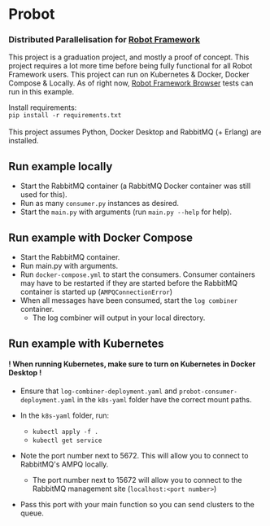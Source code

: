 # Probot

### Distributed Parallelisation for [Robot Framework](https://robotframework.org/)

This project is a graduation project, and mostly a proof of concept. This project requires a lot more time before being
fully functional for all Robot Framework users. This project can run on Kubernetes & Docker, Docker Compose & Locally.
As of right now, [Robot Framework Browser](https://robotframework-browser.org/) tests can run in this example.

Install requirements:<br>
```pip install -r requirements.txt```<br><br>
This project assumes Python, Docker Desktop and RabbitMQ (+ Erlang) are installed.

## Run example locally

- Start the RabbitMQ container (a RabbitMQ Docker container was still used for this).
- Run as many ```consumer.py``` instances as desired.
- Start the ```main.py``` with arguments (run ```main.py --help``` for help).

## Run example with Docker Compose

- Start the RabbitMQ container.
- Run main.py with arguments.
- Run ```docker-compose.yml``` to start the consumers. Consumer containers may have to be restarted if they are started
  before the RabbitMQ container is started up (```AMPQConnectionError```)
- When all messages have been consumed, start the ```log combiner``` container.
    - The log combiner will output in your local directory.

## Run example with Kubernetes

#### ! When running Kubernetes, make sure to turn on Kubernetes in Docker Desktop !

* Ensure that ```log-combiner-deployment.yaml``` and ```probot-consumer-deployment.yaml``` in the ```k8s-yaml``` folder
  have the correct mount paths.
* In the ```k8s-yaml``` folder, run:
    * ```kubectl apply -f .```
    * ```kubectl get service```

* Note the port number next to 5672. This will allow you to connect to RabbitMQ's AMPQ locally.
    * The port number next to 15672 will allow you to connect to the RabbitMQ management
      site (```localhost:<port number>```)
* Pass this port with your main function so you can send clusters to the queue.
